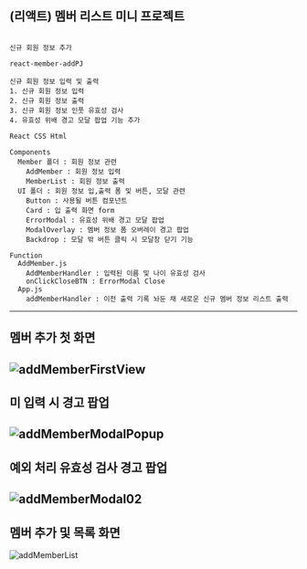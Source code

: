 ## (리액트) 멤버 리스트 미니 프로젝트

```JS

신규 회원 정보 추가

react-member-addPJ

신규 회원 정보 입력 및 출력 
1. 신규 회원 정보 입력
2. 신규 회원 정보 출력
3. 신규 회원 정보 인풋 유효성 검사
4. 유효성 위배 경고 모달 팝업 기능 추가

React CSS Html

Components
  Member 폴더 : 회원 정보 관련
    AddMember : 회원 정보 입력
    MemberList : 회원 정보 출력
  UI 폴더 : 회원 정보 입,출력 폼 및 버튼, 모달 관련
    Button : 사용될 버튼 컴포넌트
    Card : 입 출력 화면 form
    ErrorModal : 유효성 위배 경고 모달 팝업
    ModalOverlay : 멤버 정보 폼 오버레이 경고 팝업 
    Backdrop : 모달 밖 버튼 클릭 시 모달창 닫기 기능

Function
  AddMember.js
    AddMemberHandler : 입력된 이름 및 나이 유효성 검사
    onClickCloseBTN : ErrorModal Close
  App.js
    addMemberHandler : 이전 출력 기록 놔둔 채 새로운 신규 멤버 정보 리스트 출력

```

------------------
멤버 추가 첫 화면
------------------
![addMemberFirstView](https://user-images.githubusercontent.com/75942405/198368289-f0263d9a-644c-4631-8241-ff917cc006d4.png)
------------------
미 입력 시 경고 팝업
------------------
![addMemberModalPopup](https://user-images.githubusercontent.com/75942405/198368371-bf67a50c-e106-425a-a350-9d62b552e903.png)
------------------
예외 처리 유효성 검사 경고 팝업
------------------
![addMemberModal02](https://user-images.githubusercontent.com/75942405/198368369-6f5fcf06-e966-4dbc-932c-62c102f20e58.png)
------------------
멤버 추가 및 목록 화면
------------------
![addMemberList](https://user-images.githubusercontent.com/75942405/198368360-354172de-a8c7-44b4-82fb-2d8ccecaac0b.png)
